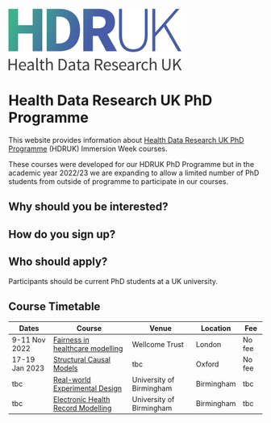 ![Health Data Research UK](images/logo.svg)

# Health Data Research UK PhD Programme

This website provides information about [Health Data Research UK PhD Programme](https://www.hdruk.ac.uk/careers-in-health-data-science/further-education/phd-programme/) (HDRUK) Immersion Week courses.

These courses were developed for our HDRUK PhD Programme but in the academic year 2022/23 we are expanding to allow a limited number of PhD students from outside of programme to participate in our courses.

## Why should you be interested?



## How do you sign up?

## Who should apply?

Participants should be current PhD students at a UK university. 

## Course Timetable

| Dates | Course | Venue | Location | Fee | 
| ----- | ------| ------ | --------- | --- | 
| 9-11 Nov 2022 |  [Fairness in healthcare modelling](courses/fairness.md) | Wellcome Trust | London | No fee |
| 17-19 Jan 2023 | [Structural Causal Models](courses/causal.md) | tbc | Oxford | No fee |
| tbc | [Real-world Experimental Design](courses/exptdesign.md) | University of Birmingham | Birmingham | tbc |
| tbc | [Electronic Health Record Modelling](courses/pioneer.md) | University of Birmingham | Birmingham | tbc |

